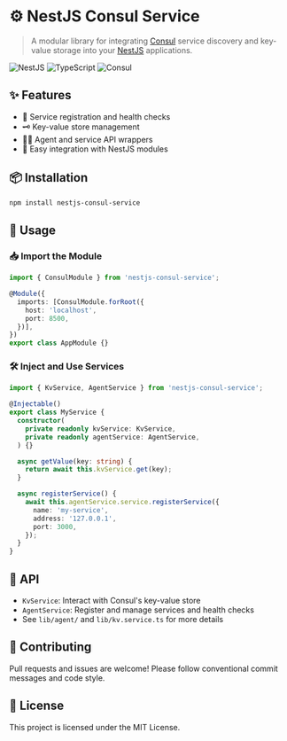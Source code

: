 # ⚙️ NestJS Consul Service

> A modular library for integrating [Consul](https://www.consul.io/) service discovery and key-value storage into your [NestJS](https://nestjs.com/) applications.

![NestJS](https://img.shields.io/badge/Nest.js-%23E0234E.svg?style=for-the-badge&logo=nestjs&logoColor=white)
![TypeScript](https://img.shields.io/badge/TypeScript-007ACC?style=for-the-badge&logo=typescript&logoColor=white)
![Consul](https://img.shields.io/badge/Consul-ED3B7C?style=for-the-badge&logo=consul&logoColor=white)

## ✨ Features
- 🚦 Service registration and health checks
- 🗝️ Key-value store management
- 🧑‍💻 Agent and service API wrappers
- 🤝 Easy integration with NestJS modules

## 📦 Installation

```bash
npm install nestjs-consul-service
```

## 🚀 Usage

### 📥 Import the Module

```typescript
import { ConsulModule } from 'nestjs-consul-service';

@Module({
  imports: [ConsulModule.forRoot({
    host: 'localhost',
    port: 8500,
  })],
})
export class AppModule {}
```

### 🛠️ Inject and Use Services

```typescript
import { KvService, AgentService } from 'nestjs-consul-service';

@Injectable()
export class MyService {
  constructor(
    private readonly kvService: KvService,
    private readonly agentService: AgentService,
  ) {}

  async getValue(key: string) {
    return await this.kvService.get(key);
  }

  async registerService() {
    await this.agentService.service.registerService({
      name: 'my-service',
      address: '127.0.0.1',
      port: 3000,
    });
  }
}
```

## 📝 API
- `KvService`: Interact with Consul's key-value store
- `AgentService`: Register and manage services and health checks
- See `lib/agent/` and `lib/kv.service.ts` for more details

## 🤝 Contributing
Pull requests and issues are welcome! Please follow conventional commit messages and code style.

## 📄 License
This project is licensed under the MIT License.

